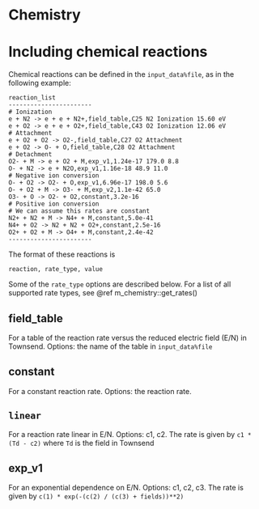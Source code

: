 # Chemistry

# Including chemical reactions

Chemical reactions can be defined in the `input_data%file`, as in the following example:

    reaction_list
    -----------------------
    # Ionization
    e + N2 -> e + e + N2+,field_table,C25 N2 Ionization 15.60 eV
    e + O2 -> e + e + O2+,field_table,C43 O2 Ionization 12.06 eV
    # Attachment
    e + O2 + O2 -> O2-,field_table,C27 O2 Attachment
    e + O2 -> O- + O,field_table,C28 O2 Attachment
    # Detachment
    O2- + M -> e + O2 + M,exp_v1,1.24e-17 179.0 8.8
    O- + N2 -> e + N2O,exp_v1,1.16e-18 48.9 11.0
    # Negative ion conversion
    O- + O2 -> O2- + O,exp_v1,6.96e-17 198.0 5.6
    O- + O2 + M -> O3- + M,exp_v2,1.1e-42 65.0
    O3- + O -> O2- + O2,constant,3.2e-16
    # Positive ion conversion
    # We can assume this rates are constant
    N2+ + N2 + M -> N4+ + M,constant,5.0e-41
    N4+ + O2 -> N2 + N2 + O2+,constant,2.5e-16
    O2+ + O2 + M -> O4+ + M,constant,2.4e-42
    -----------------------

The format of these reactions is

    reaction, rate_type, value

Some of the `rate_type` options are described below. For a list of all supported
rate types, see @ref m_chemistry::get_rates()

## field_table

For a table of the reaction rate versus the reduced electric field (E/N) in
Townsend. Options: the name of the table in `input_data%file`

## constant

For a constant reaction rate. Options: the reaction rate.

## `linear`

For a reaction rate linear in E/N. Options: c1, c2. The rate is given by
`c1 * (Td - c2)` where `Td` is the field in Townsend

## exp_v1

For an exponential dependence on E/N. Options: c1, c2, c3. The rate is given by `c(1) * exp(-(c(2) / (c(3) + fields))**2)`
